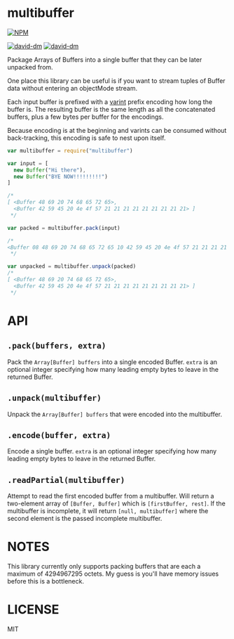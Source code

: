 multibuffer
=====

[![NPM](https://nodei.co/npm/multibuffer.png)](https://nodei.co/npm/multibuffer/)

[![david-dm](https://david-dm.org/brycebaril/multibuffer.png)](https://david-dm.org/brycebaril/multibuffer/)
[![david-dm](https://david-dm.org/brycebaril/multibuffer/dev-status.png)](https://david-dm.org/brycebaril/multibuffer#info=devDependencies/)

Package Arrays of Buffers into a single buffer that they can be later unpacked from.

One place this library can be useful is if you want to stream tuples of Buffer data without entering an objectMode stream.

Each input buffer is prefixed with a [varint](https://npmjs.org/package/varint) prefix encoding how long the buffer is. The resulting buffer is the same length as all the concatenated buffers, plus a few bytes per buffer for the encodings.

Because encoding is at the beginning and varints can be consumed without back-tracking, this encoding is safe to nest upon itself.

```javascript
var multibuffer = require("multibuffer")

var input = [
  new Buffer("Hi there"),
  new Buffer("BYE NOW!!!!!!!!!")
]

/*
[ <Buffer 48 69 20 74 68 65 72 65>,
  <Buffer 42 59 45 20 4e 4f 57 21 21 21 21 21 21 21 21 21> ]
 */

var packed = multibuffer.pack(input)

/*
<Buffer 08 48 69 20 74 68 65 72 65 10 42 59 45 20 4e 4f 57 21 21 21 21 21 21 21 21 21>
 */

var unpacked = multibuffer.unpack(packed)
/*
[ <Buffer 48 69 20 74 68 65 72 65>,
  <Buffer 42 59 45 20 4e 4f 57 21 21 21 21 21 21 21 21 21> ]
 */
```

API
===

`.pack(buffers, extra)`
---

Pack the `Array[Buffer] buffers` into a single encoded Buffer. `extra` is an optional integer specifying how many leading empty bytes to leave in the returned Buffer.

`.unpack(multibuffer)`
---

Unpack the `Array[Buffer] buffers` that were encoded into the multibuffer.

`.encode(buffer, extra)`
---

Encode a single buffer. `extra` is an optional integer specifying how many leading empty bytes to leave in the returned Buffer.

`.readPartial(multibuffer)`
---

Attempt to read the first encoded buffer from a multibuffer. Will return a two-element array of `[Buffer, Buffer]` which is `[firstBuffer, rest]`. If the multibuffer is incomplete, it will return `[null, multibuffer]` where the second element is the passed incomplete multibuffer.

NOTES
===

This library currently only supports packing buffers that are each a maximum of 4294967295 octets. My guess is you'll have memory issues before this is a bottleneck.

LICENSE
=======

MIT
